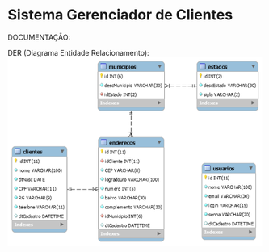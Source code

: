 # Sistema Gerenciador de Clientes

DOCUMENTAÇÃO:

DER (Diagrama Entidade Relacionamento):
<img src="backend/database/DER.png">
